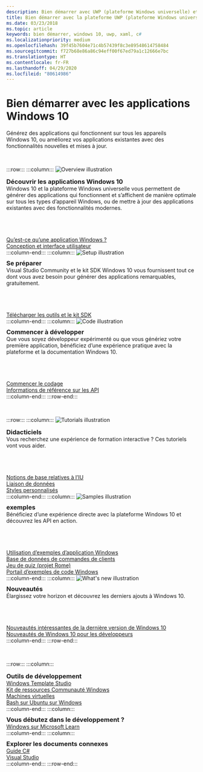 ```yaml
---
description: Bien démarrer avec UWP (plateforme Windows universelle) et le développement d’applications pour Windows 10.
title: Bien démarrer avec la plateforme UWP (plateforme Windows universelle)
ms.date: 03/23/2018
ms.topic: article
keywords: bien démarrer, windows 10, uwp, xaml, c#
ms.localizationpriority: medium
ms.openlocfilehash: 39f45b7604e71c4b57439f8c3e89548614758484
ms.sourcegitcommit: f727b68e86a86c94eff00f67ed79a1c12666e7bc
ms.translationtype: HT
ms.contentlocale: fr-FR
ms.lasthandoff: 04/29/2020
ms.locfileid: "80614986"
---
```

# <a name="get-started-with-windows-10-apps"></a>Bien démarrer avec les applications Windows 10

Générez des applications qui fonctionnent sur tous les appareils Windows 10, ou améliorez vos applications existantes avec des fonctionnalités nouvelles et mises à jour.

<br/>

:::row:::
    :::column:::
        <img src="https://docs.microsoft.com/media/illustrations/biztalk-developer-documentation-1.svg" alt="Overview illustration" />
        <h3 style="margin-top: 10px; margin-bottom: 0px">Découvrir les applications Windows 10</h3>
        <p style="margin-top: 0px; margin-bottom: 50px">Windows 10 et la plateforme Windows universelle vous permettent de générer des applications qui fonctionnent et s’affichent de manière optimale sur tous les types d’appareil Windows, ou de mettre à jour des applications existantes avec des fonctionnalités modernes.</p>
        <br>
        <a href="//docs.microsoft.com/windows/uwp/get-started/universal-application-platform-guide">Qu’est-ce qu’une application Windows ?</a><br/>
        <a href="//developer.microsoft.com/windows/apps/design">Conception et interface utilisateur</a><br/>
    :::column-end:::
    :::column:::
        <img src="https://docs.microsoft.com/media/illustrations/biztalk-host-integration-install-configure.svg" alt="Setup illustration" />
        <h3 style="margin-top: 10px; margin-bottom: 0px">Se préparer</h3>
        <p style="margin-top: 0px; margin-bottom: 50px">Visual Studio Community et le kit SDK Windows 10 vous fournissent tout ce dont vous avez besoin pour générer des applications remarquables, gratuitement.</p>
        <br>
        <a href="//docs.microsoft.com/windows/uwp/get-started/get-set-up">Télécharger les outils et le kit SDK</a><br/>
    :::column-end:::
    :::column:::
        <img src="https://docs.microsoft.com/media/illustrations/team-services-dev-ops-test.svg" alt="Code illustration" />
        <h3 style="margin-top: 10px; margin-bottom: 0px">Commencer à développer</h3>
        <p style="margin-top: 0px; margin-bottom: 50px">Que vous soyez développeur expérimenté ou que vous génériez votre première application, bénéficiez d’une expérience pratique avec la plateforme et la documentation Windows 10.</p>
        <br>
        <a href="//docs.microsoft.com/windows/uwp/get-started/create-uwp-apps">Commencer le codage</a><br/>
        <a href="//docs.microsoft.com/uwp/">Informations de référence sur les API</a><br/>
    :::column-end:::
:::row-end:::

<br/>

:::row:::
    :::column:::
        <img src="https://docs.microsoft.com/media/illustrations/biztalk-get-started-get-started.svg" alt="Tutorials illustration" />
        <h3 style="margin-top: 10px; margin-bottom: 0px">Didacticiels</h3>
        <p style="margin-top: 0px; margin-bottom: 50px">Vous recherchez une expérience de formation interactive ? Ces tutoriels vont vous aider.</p>
        <br>
        <a href="//docs.microsoft.com/windows/uwp/design/basics/xaml-basics-ui">Notions de base relatives à l’IU</a><br/>
        <a href="//docs.microsoft.com/windows/uwp/data-binding/xaml-basics-data-binding">Liaison de données</a><br/>
        <a href="//docs.microsoft.com/windows/uwp/design/basics/xaml-basics-style">Styles personnalisés</a><br/>
    :::column-end:::
    :::column:::
        <img src="https://docs.microsoft.com/media/illustrations/biztalk-get-started-scenarios.svg" alt="Samples illustration" />
        <h3 style="margin-top: 10px; margin-bottom: 0px">exemples</h3>
        <p style="margin-top: 0px; margin-bottom: 50px">Bénéficiez d’une expérience directe avec la plateforme Windows 10 et découvrez les API en action.</p>
        <br>
        <a href="//docs.microsoft.com/windows/uwp/get-started/get-uwp-app-samples">Utilisation d’exemples d’application Windows</a><br/>
        <a href="//github.com/Microsoft/Windows-appsample-customers-orders-database">Base de données de commandes de clients</a><br/>
        <a href="//github.com/Microsoft/Windows-appsample-remote-system-sessions">Jeu de quiz (projet Rome)</a><br/>
        <a href="//developer.microsoft.com/windows/samples">Portail d’exemples de code Windows</a><br/>
    :::column-end:::
    :::column:::
        <img src="https://docs.microsoft.com/media/illustrations/ms365enterprise-partner-news-2.svg" alt="What's new illustration" />
        <h3 style="margin-top: 10px; margin-bottom: 0px">Nouveautés</h3>
        <p style="margin-top: 0px; margin-bottom: 50px">Élargissez votre horizon et découvrez les derniers ajouts à Windows 10.</p>
        <br>
        <a href="//developer.microsoft.com/windows/windows-10-for-developers">Nouveautés intéressantes de la dernière version de Windows 10</a><br/>
        <a href="//docs.microsoft.com/windows/uwp/whats-new/windows-10-version-latest">Nouveautés de Windows 10 pour les développeurs</a><br/>
    :::column-end:::
:::row-end:::

<br/>

:::row:::
    :::column:::
        <h3 style="margin-top: 10px; margin-bottom: 0px">Outils de développement</h3>
        <a href="https://github.com/Microsoft/WindowsTemplateStudio/">Windows Template Studio</a><br/>
        <a href="//docs.microsoft.com/windows/uwpcommunitytoolkit/">Kit de ressources Communauté Windows</a><br/>
        <a href="//developer.microsoft.com/windows/downloads/virtual-machines">Machines virtuelles</a><br/>
        <a href="//docs.microsoft.com/windows/wsl/about">Bash sur Ubuntu sur Windows</a><br/>
    :::column-end:::
    :::column:::
        <h3 style="margin-top: 10px; margin-bottom: 0px">Vous débutez dans le développement ?</h3>
        <a href="//docs.microsoft.com/learn/browse/?products=windows&resource_type=module">Windows sur Microsoft Learn</a><br/>
    :::column-end:::
    :::column:::
        <h3 style="margin-top: 10px; margin-bottom: 0px">Explorer les documents connexes</h3>
        <a href="//docs.microsoft.com/dotnet/csharp/">Guide C#</a><br/>
        <a href="//docs.microsoft.com/visualstudio/ide/">Visual Studio</a><br/>
    :::column-end:::
:::row-end:::
